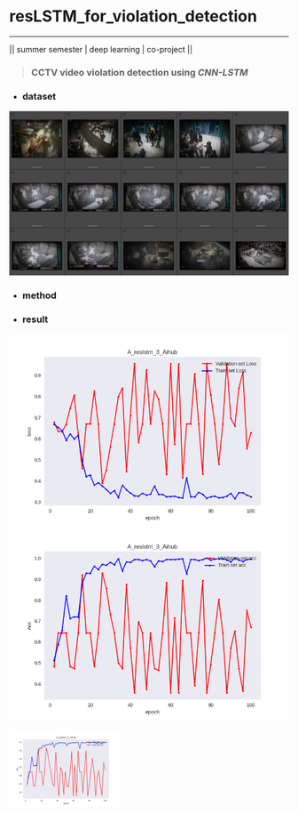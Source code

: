 # resLSTM_for_violation_detection
<hr/>

|| summer semester | deep learning | co-project ||

>### CCTV video violation detection using *CNN-LSTM*

+ ### dataset 

![dataset preview](/img_result/img/scfd_fight.png "Aihub CCTV Fight")
  
+ ### method 

>> 

+ ### result
![result preview](/img_result/A_reslstm_Aihub_loss.png "SCGD ")
![result preview](/img_result/A_reslstm_Aihub_acc.png "SCGD ")

<img width="200" src="/img_result/A_reslstm_Aihub_acc.png" alt="result" title="res Lstm result using SCFD">





